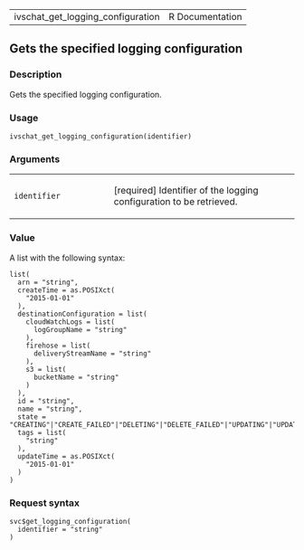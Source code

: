 <table style="width: 100%;">
<tbody>
<tr class="odd">
<td>ivschat_get_logging_configuration</td>
<td style="text-align: right;">R Documentation</td>
</tr>
</tbody>
</table>

## Gets the specified logging configuration

### Description

Gets the specified logging configuration.

### Usage

    ivschat_get_logging_configuration(identifier)

### Arguments

<table>
<colgroup>
<col style="width: 35%" />
<col style="width: 65%" />
</colgroup>
<tbody>
<tr class="odd">
<td><code
id="ivschat_get_logging_configuration_:_identifier">identifier</code></td>
<td><p>[required] Identifier of the logging configuration to be
retrieved.</p></td>
</tr>
</tbody>
</table>

### Value

A list with the following syntax:

    list(
      arn = "string",
      createTime = as.POSIXct(
        "2015-01-01"
      ),
      destinationConfiguration = list(
        cloudWatchLogs = list(
          logGroupName = "string"
        ),
        firehose = list(
          deliveryStreamName = "string"
        ),
        s3 = list(
          bucketName = "string"
        )
      ),
      id = "string",
      name = "string",
      state = "CREATING"|"CREATE_FAILED"|"DELETING"|"DELETE_FAILED"|"UPDATING"|"UPDATE_FAILED"|"ACTIVE",
      tags = list(
        "string"
      ),
      updateTime = as.POSIXct(
        "2015-01-01"
      )
    )

### Request syntax

    svc$get_logging_configuration(
      identifier = "string"
    )
